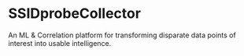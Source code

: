 # SSIDprobeCollector
An ML &amp; Correlation platform for transforming disparate data points of interest into usable intelligence.
